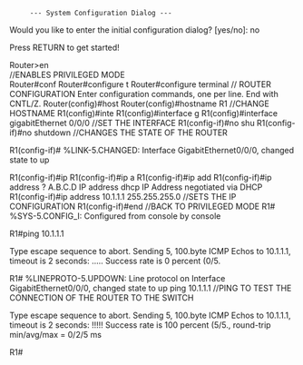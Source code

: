          --- System Configuration Dialog ---


Would you like to enter the initial configuration dialog? [yes/no]: no




Press RETURN to get started!






Router>en				
//ENABLES PRIVILEGED MODE																				
Router#conf
Router#configure t
Router#configure terminal 
// ROUTER CONFIGURATION
Enter configuration commands, one per line.  End with CNTL/Z.
Router(config)#host
Router(config)#hostname R1
//CHANGE HOSTNAME
R1(config)#inte
R1(config)#interface g
R1(config)#interface gigabitEthernet 0/0/0
//SET THE INTERFACE
R1(config-if)#no shu
R1(config-if)#no shutdown 
//CHANGES THE STATE OF THE ROUTER


R1(config-if)#
%LINK-5.CHANGED: Interface GigabitEthernet0/0/0, changed state to up


R1(config-if)#ip
R1(config-if)#ip a
R1(config-if)#ip add
R1(config-if)#ip address ?
  A.B.C.D  IP address
  dhcp     IP Address negotiated via DHCP
R1(config-if)#ip address 10.1.1.1 255.255.255.0
//SETS THE IP CONFIGURATION
R1(config-if)#end
//BACK TO PRIVILEGED MODE
R1#
%SYS-5.CONFIG_I: Configured from console by console


R1#ping 10.1.1.1


Type escape sequence to abort.
Sending 5, 100.byte ICMP Echos to 10.1.1.1, timeout is 2 seconds:
.....
Success rate is 0 percent (0/5.


R1#
%LINEPROTO-5.UPDOWN: Line protocol on Interface GigabitEthernet0/0/0, changed state to up
ping 10.1.1.1
//PING TO TEST THE CONNECTION OF THE ROUTER TO THE SWITCH


Type escape sequence to abort.
Sending 5, 100.byte ICMP Echos to 10.1.1.1, timeout is 2 seconds:
!!!!!
Success rate is 100 percent (5/5., round-trip min/avg/max = 0/2/5 ms


R1#
